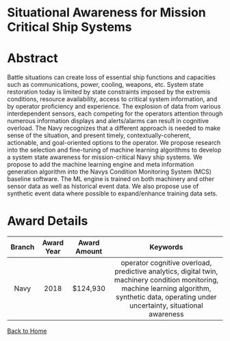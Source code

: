 
Situational Awareness for Mission Critical Ship Systems
=======================================================

# Abstract


Battle situations can create loss of essential ship functions and capacities such as communications, power, cooling, weapons, etc. System state restoration today is limited by state constraints imposed by the extremis conditions, resource availability, access to critical system information, and by operator proficiency and experience. The explosion of data from various interdependent sensors, each competing for the operators attention through numerous information displays and alerts/alarms can result in cognitive overload. The Navy recognizes that a different approach is needed to make sense of the situation, and present timely, contextually-coherent, actionable, and goal-oriented options to the operator. We propose research into the selection and fine-tuning of machine learning algorithms to develop a system state awareness for mission-critical Navy ship systems. We propose to add the machine learning engine and meta information generation algorithm into the Navys Condition Monitoring System (MCS) baseline software. The ML engine is trained on both machinery and other sensor data as well as historical event data. We also propose use of synthetic event data where possible to expand/enhance training data sets.  

# Award Details

|Branch|Award Year|Award Amount|Keywords|
| :---: | :---: | :---: | :---: |
|Navy|2018|$124,930|operator cognitive overload, predictive analytics, digital twin, machinery condition monitoring, machine learning algorithm, synthetic data, operating under uncertainty, situational awareness|
  
  


[Back to Home](https://github.com/chrischow/dod_sbir_awards#2004)